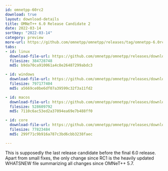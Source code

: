 ```yaml
---
id: omnetpp-60rc2
download: true
layout: download-details
title: OMNeT++ 6.0 Release Candidate 2
date: 2022-03-14
sortkey: "2022-03-14"
category: preview
more-url: https://github.com/omnetpp/omnetpp/releases/tag/omnetpp-6.0rc2
tabs:
- id: linux
  download-file-url: https://github.com/omnetpp/omnetpp/releases/download/omnetpp-6.0rc2/omnetpp-6.0rc2-linux-x86_64.tgz
  filesize: 384728748
  md5: b9da70ca910061a4c8e26487299abdc3

- id: windows
  download-file-url: https://github.com/omnetpp/omnetpp/releases/download/omnetpp-6.0rc2/omnetpp-6.0rc2-windows-x86_64.zip
  filesize: 797177404
  md5: a5669ce0be6df07a39599c32f3a11fd2

- id: macos
  download-file-url: https://github.com/omnetpp/omnetpp/releases/download/omnetpp-6.0rc2/omnetpp-6.0rc2-macos-x86_64.tgz
  filesize: 528609792
  md5: 7110c6ac53ed2a37094ea69e7b488ff0

- id: core
  download-file-url: https://github.com/omnetpp/omnetpp/releases/download/omnetpp-6.0rc2/omnetpp-6.0rc2-core.tgz
  filesize: 77823484
  md5: 299f71c9b916a787c3bd6cbb3238faec

---
```


This is supposedly the last release candidate before the final 6.0 release. Apart from small fixes,
the only change since RC1 is the heavily updated WHATSNEW file summarizing all changes since OMNeT++ 5.7.